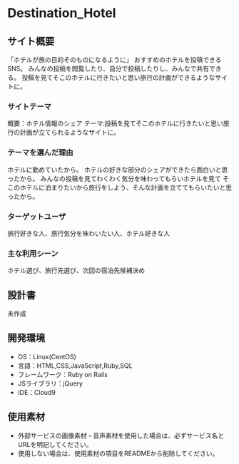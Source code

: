 # Destination_Hotel

## サイト概要
「ホテルが旅の目的そのものになるように」
おすすめのホテルを投稿できるSNS。
みんなの投稿を閲覧したり、自分で投稿したりし、みんなで共有できる。
投稿を見てそこのホテルに行きたいと思い旅行の計画ができるようなサイトに。

### サイトテーマ
概要：ホテル情報のシェア
テーマ:投稿を見てそこのホテルに行きたいと思い旅行の計画が立てられるようなサイトに。

### テーマを選んだ理由
ホテルに勤めていたから。
ホテルの好きな部分のシェアができたら面白いと思ったから。
みんなの投稿を見てわくわく気分を味わってもらいホテルを見て
そこのホテルに泊まりたいから旅行をしよう、そんな計画を立ててもらいたいと思ったから。

### ターゲットユーザ
旅行好きな人、旅行気分を味わいたい人、ホテル好きな人

### 主な利用シーン
ホテル選び、旅行先選び、次回の宿泊先候補決め

## 設計書
未作成

## 開発環境
- OS：Linux(CentOS)
- 言語：HTML,CSS,JavaScript,Ruby,SQL
- フレームワーク：Ruby on Rails
- JSライブラリ：jQuery
- IDE：Cloud9

## 使用素材
- 外部サービスの画像素材・音声素材を使用した場合は、必ずサービス名とURLを明記してください。
- 使用しない場合は、使用素材の項目をREADMEから削除してください。